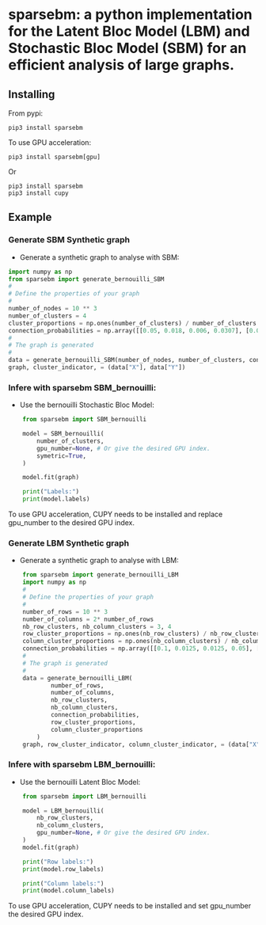 # sparsebm: a python implementation for the Latent Bloc Model (LBM) and Stochastic Bloc Model (SBM) for an efficient analysis of large graphs.

## Installing

From pypi:

```
pip3 install sparsebm
```

To use GPU acceleration:

```
pip3 install sparsebm[gpu]
```

Or
```
pip3 install sparsebm
pip3 install cupy
```

## Example
### Generate SBM Synthetic graph
- Generate a synthetic graph to analyse with SBM:
```python
import numpy as np
from sparsebm import generate_bernouilli_SBM
#
# Define the properties of your graph
#
number_of_nodes = 10 ** 3
number_of_clusters = 4
cluster_proportions = np.ones(number_of_clusters) / number_of_clusters
connection_probabilities = np.array([[0.05, 0.018, 0.006, 0.0307], [0.018, 0.037, 0, 0], [0.006, 0, 0.055, 0.012], [0.0307, 0, 0.012, 0.043]])
#
# The graph is generated
#
data = generate_bernouilli_SBM(number_of_nodes, number_of_clusters, connection_probabilities, cluster_proportions, symetric=True)
graph, cluster_indicator, = (data["X"], data["Y"])
```

### Infere with sparsebm SBM_bernouilli:
 - Use the bernouilli Stochastic Bloc Model:
```python
    from sparsebm import SBM_bernouilli

    model = SBM_bernouilli(
        number_of_clusters,
        gpu_number=None, # Or give the desired GPU index.
        symetric=True,
    )

    model.fit(graph)

    print("Labels:")
    print(model.labels)
```
To use GPU acceleration, CUPY needs to be installed and replace gpu_number to the desired GPU index.



### Generate LBM Synthetic graph
- Generate a synthetic graph to analyse with LBM:
``` python
    from sparsebm import generate_bernouilli_LBM
    import numpy as np
    #
    # Define the properties of your graph
    #
    number_of_rows = 10 ** 3
    number_of_columns = 2* number_of_rows
    nb_row_clusters, nb_column_clusters = 3, 4
    row_cluster_proportions = np.ones(nb_row_clusters) / nb_row_clusters
    column_cluster_proportions = np.ones(nb_column_clusters) / nb_column_clusters
    connection_probabilities = np.array([[0.1, 0.0125, 0.0125, 0.05], [0.0125, 0.1, 0.0125, 0.05], [0, 0.0125, 0.1, 0]])
    #
    # The graph is generated
    #
    data = generate_bernouilli_LBM(
            number_of_rows,
            number_of_columns,
            nb_row_clusters,
            nb_column_clusters,
            connection_probabilities,
            row_cluster_proportions,
            column_cluster_proportions
        )
    graph, row_cluster_indicator, column_cluster_indicator, = (data["X"], data["Y1"], data["Y2"])
```

### Infere with sparsebm LBM_bernouilli:
 - Use the bernouilli Latent Bloc Model:

``` python
    from sparsebm import LBM_bernouilli

    model = LBM_bernouilli(
        nb_row_clusters,
        nb_column_clusters,
        gpu_number=None, # Or give the desired GPU index.
    )
    model.fit(graph)

    print("Row labels:")
    print(model.row_labels)

    print("Column labels:")
    print(model.column_labels)
```
To use GPU acceleration, CUPY needs to be installed and set gpu_number the desired GPU index.
